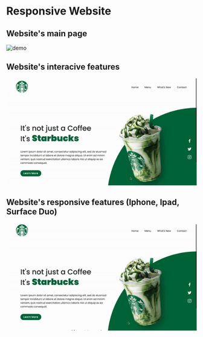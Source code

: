 # Responsive Website

## Website's main page
![demo](main.gif)

## Website's interacive features
![demo](interactive.gif)

## Website's responsive features (Iphone, Ipad, Surface Duo)
![demo](responsive.gif)

